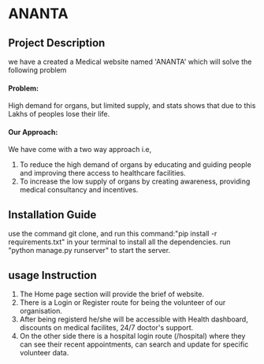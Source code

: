 # ANANTA

## Project Description
we have a created a Medical website named 'ANANTA' which will solve the following problem
#### Problem: 
High demand for organs, but limited supply, and stats shows that due to this Lakhs of peoples lose their life.
#### Our Approach: 
We have come with a two way approach i.e,
1. To reduce the high demand of organs by educating and guiding people and improving there access to healthcare facilities.
2. To increase the low supply of organs by creating awareness, providing medical consultancy and incentives.

## Installation Guide
use the command git clone, and run this command:"pip install -r requirements.txt" in your terminal to install all the dependencies.
run "python manage.py runserver" to start the server.


## usage Instruction
1. The Home page section will provide the brief of website.
2. There is a Login or Register route for being the volunteer of our organisation.
3. After being registerd he/she will be accessible with Health dashboard, discounts on medical facilites, 24/7 doctor's support.
4. On the other side there is a hospital login route (/hospital) where they can see their recent appointments, can search and update for specific volunteer data.
